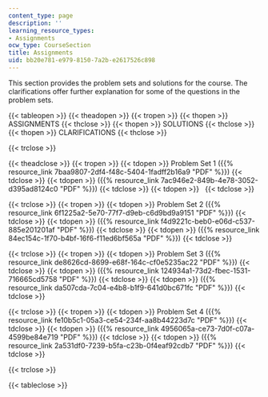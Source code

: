 ```yaml
---
content_type: page
description: ''
learning_resource_types:
- Assignments
ocw_type: CourseSection
title: Assignments
uid: bb20e781-e979-8150-7a2b-e2617526c898
---
```


This section provides the problem sets and solutions for the course. The clarifications offer further explanation for some of the questions in the problem sets.

{{< tableopen >}}
{{< theadopen >}}
{{< tropen >}}
{{< thopen >}}
ASSIGNMENTS
{{< thclose >}}
{{< thopen >}}
SOLUTIONS
{{< thclose >}}
{{< thopen >}}
CLARIFICATIONS
{{< thclose >}}

{{< trclose >}}

{{< theadclose >}}
{{< tropen >}}
{{< tdopen >}}
Problem Set 1 ({{% resource_link 7baa9807-2df4-f48c-5404-1fadff2b16a9 "PDF" %}})
{{< tdclose >}}
{{< tdopen >}}
({{% resource_link 7ac946e2-849b-4e78-3052-d395ad8124c0 "PDF" %}})
{{< tdclose >}}
{{< tdopen >}}
 
{{< tdclose >}}

{{< trclose >}}
{{< tropen >}}
{{< tdopen >}}
Problem Set 2 ({{% resource_link 6f1225a2-5e70-77f7-d9eb-c6d9bd9a9151 "PDF" %}})
{{< tdclose >}}
{{< tdopen >}}
({{% resource_link f4d9221c-beb0-e06d-c537-885e201201af "PDF" %}})
{{< tdclose >}}
{{< tdopen >}}
({{% resource_link 84ec154c-1f70-b4bf-16f6-f11ed6bf565a "PDF" %}})
{{< tdclose >}}

{{< trclose >}}
{{< tropen >}}
{{< tdopen >}}
Problem Set 3 ({{% resource_link de8626cd-8699-e68f-164c-cf0e5235ac22 "PDF" %}})
{{< tdclose >}}
{{< tdopen >}}
({{% resource_link 124934a1-73d2-fbec-1531-716665cd5758 "PDF" %}})
{{< tdclose >}}
{{< tdopen >}}
({{% resource_link da507cda-7c04-e4b8-b1f9-641d0bc671fc "PDF" %}})
{{< tdclose >}}

{{< trclose >}}
{{< tropen >}}
{{< tdopen >}}
Problem Set 4 ({{% resource_link fe10b5c1-05a3-ce54-234f-aa8b44223d7c "PDF" %}})
{{< tdclose >}}
{{< tdopen >}}
({{% resource_link 4956065a-ce73-7d0f-c07a-4599be84e719 "PDF" %}})
{{< tdclose >}}
{{< tdopen >}}
({{% resource_link 2a531df0-7239-b5fa-c23b-0f4eaf92cdb7 "PDF" %}})
{{< tdclose >}}

{{< trclose >}}

{{< tableclose >}}